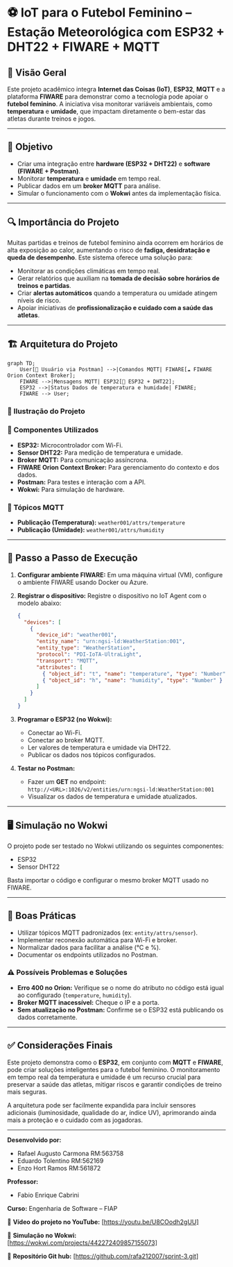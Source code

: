 # ⚽ IoT para o Futebol Feminino – Estação Meteorológica com ESP32 + DHT22 + FIWARE + MQTT

## 📌 Visão Geral

Este projeto acadêmico integra **Internet das Coisas (IoT)**, **ESP32**, **MQTT** e a plataforma **FIWARE** para demonstrar como a tecnologia pode apoiar o **futebol feminino**. A iniciativa visa monitorar variáveis ambientais, como **temperatura** e **umidade**, que impactam diretamente o bem-estar das atletas durante treinos e jogos.

-----

## 🎯 Objetivo

  - Criar uma integração entre **hardware (ESP32 + DHT22)** e **software (FIWARE + Postman)**.
  - Monitorar **temperatura** e **umidade** em tempo real.
  - Publicar dados em um **broker MQTT** para análise.
  - Simular o funcionamento com o **Wokwi** antes da implementação física.

-----

## 🔍 Importância do Projeto

Muitas partidas e treinos de futebol feminino ainda ocorrem em horários de alta exposição ao calor, aumentando o risco de **fadiga, desidratação e queda de desempenho**. Este sistema oferece uma solução para:

  - Monitorar as condições climáticas em tempo real.
  - Gerar relatórios que auxiliam na **tomada de decisão sobre horários de treinos e partidas**.
  - Criar **alertas automáticos** quando a temperatura ou umidade atingem níveis de risco.
  - Apoiar iniciativas de **profissionalização e cuidado com a saúde das atletas**.

-----

## 🏗️ Arquitetura do Projeto

```mermaid
graph TD;
    User[👤 Usuário via Postman] -->|Comandos MQTT| FIWARE[☁️ FIWARE Orion Context Broker];
    FIWARE -->|Mensagens MQTT| ESP32[📡 ESP32 + DHT22];
    ESP32 -->|Status Dados de temperatura e humidade| FIWARE;
    FIWARE --> User;
```

### 📸 Ilustração do Projeto

### 🔧 Componentes Utilizados

  - **ESP32:** Microcontrolador com Wi-Fi.
  - **Sensor DHT22:** Para medição de temperatura e umidade.
  - **Broker MQTT:** Para comunicação assíncrona.
  - **FIWARE Orion Context Broker:** Para gerenciamento do contexto e dos dados.
  - **Postman:** Para testes e interação com a API.
  - **Wokwi:** Para simulação de hardware.

### 📡 Tópicos MQTT

  - **Publicação (Temperatura):** `weather001/attrs/temperature`
  - **Publicação (Umidade):** `weather001/attrs/humidity`

-----

## 🚀 Passo a Passo de Execução

1.  **Configurar ambiente FIWARE:** Em uma máquina virtual (VM), configure o ambiente FIWARE usando Docker ou Azure.

2.  **Registrar o dispositivo:** Registre o dispositivo no IoT Agent com o modelo abaixo:

    ```json
    {
      "devices": [
        {
          "device_id": "weather001",
          "entity_name": "urn:ngsi-ld:WeatherStation:001",
          "entity_type": "WeatherStation",
          "protocol": "PDI-IoTA-UltraLight",
          "transport": "MQTT",
          "attributes": [
            { "object_id": "t", "name": "temperature", "type": "Number" },
            { "object_id": "h", "name": "humidity", "type": "Number" }
          ]
        }
      ]
    }
    ```

3.  **Programar o ESP32 (no Wokwi):**

      - Conectar ao Wi-Fi.
      - Conectar ao broker MQTT.
      - Ler valores de temperatura e umidade via DHT22.
      - Publicar os dados nos tópicos configurados.

4.  **Testar no Postman:**

      - Fazer um **GET** no endpoint: `http://<URL>:1026/v2/entities/urn:ngsi-ld:WeatherStation:001`
      - Visualizar os dados de temperatura e umidade atualizados.

-----

## 🖥️ Simulação no Wokwi

O projeto pode ser testado no Wokwi utilizando os seguintes componentes:

  - ESP32
  - Sensor DHT22

Basta importar o código e configurar o mesmo broker MQTT usado no FIWARE.

-----

## 📘 Boas Práticas

  - Utilizar tópicos MQTT padronizados (ex: `entity/attrs/sensor`).
  - Implementar reconexão automática para Wi-Fi e broker.
  - Normalizar dados para facilitar a análise (°C e %).
  - Documentar os endpoints utilizados no Postman.

### ⚠️ Possíveis Problemas e Soluções

  - **Erro 400 no Orion:** Verifique se o nome do atributo no código está igual ao configurado (`temperature`, `humidity`).
  - **Broker MQTT inacessível:** Cheque o IP e a porta.
  - **Sem atualização no Postman:** Confirme se o ESP32 está publicando os dados corretamente.

-----

## ✅ Considerações Finais

Este projeto demonstra como o **ESP32**, em conjunto com **MQTT** e **FIWARE**, pode criar soluções inteligentes para o futebol feminino. O monitoramento em tempo real da temperatura e umidade é um recurso crucial para preservar a saúde das atletas, mitigar riscos e garantir condições de treino mais seguras.

A arquitetura pode ser facilmente expandida para incluir sensores adicionais (luminosidade, qualidade do ar, índice UV), aprimorando ainda mais a proteção e o cuidado com as jogadoras.

-----

**Desenvolvido por:**

  - Rafael Augusto Carmona RM:563758
  - Eduardo Tolentino RM:562169
  - Enzo Hort Ramos RM:561872

**Professor:**

  - Fabio Enrique Cabrini

**Curso:** Engenharia de Software – FIAP

🔗 **Vídeo do projeto no YouTube:** [https://youtu.be/U8COodh2gUU]

🔗 **Simulação no Wokwi:** [https://wokwi.com/projects/442272409857155073]

🔗 **Repositório Git hub:** [https://github.com/rafa212007/sprint-3.git]


